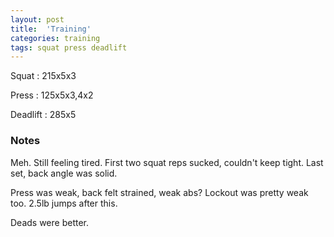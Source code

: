 ```yaml
---
layout: post
title:  'Training'
categories: training
tags: squat press deadlift
---
```


Squat       :   215x5x3

Press       :   125x5x3,4x2

Deadlift    :   285x5

### Notes

Meh. Still feeling tired. First two squat reps sucked, couldn't keep tight. Last set,
back angle was solid.

Press was weak, back felt strained, weak abs? Lockout was pretty weak too. 2.5lb jumps
after this.

Deads were better.
